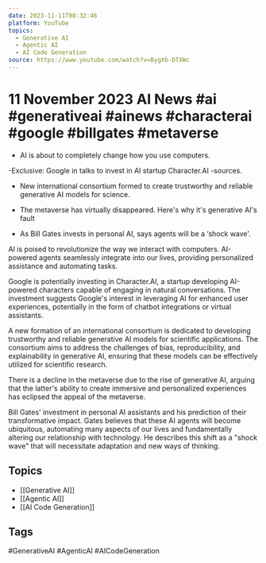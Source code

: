 ```yaml
---
date: 2023-11-11T08:32:46
platform: YouTube
topics:
  - Generative AI
  - Agentic AI
  - AI Code Generation
source: https://www.youtube.com/watch?v=BygXb-DTXWc
---
```

# 11 November 2023 AI News #ai #generativeai #ainews #characterai #google  #billgates #metaverse

- AI is about to completely change how you use computers.

-Exclusive: Google in talks to invest in AI startup Character.AI -sources.

- New international consortium formed to create trustworthy and reliable generative AI models for science.

- The metaverse has virtually disappeared. Here's why it's generative AI's fault

- As Bill Gates invests in personal AI, says agents will be a ‘shock wave’.

AI is poised to revolutionize the way we interact with computers. AI-powered agents seamlessly integrate into our lives, providing personalized assistance and automating tasks. 

Google is potentially investing in Character.AI, a startup developing AI-powered characters capable of engaging in natural conversations. The investment suggests Google's interest in leveraging AI for enhanced user experiences, potentially in the form of chatbot integrations or virtual assistants.

A new formation of an international consortium is dedicated to developing trustworthy and reliable generative AI models for scientific applications. The consortium aims to address the challenges of bias, reproducibility, and explainability in generative AI, ensuring that these models can be effectively utilized for scientific research.

There is a decline in the metaverse due to the rise of generative AI, arguing that the latter's ability to create immersive and personalized experiences has eclipsed the appeal of the metaverse. 

Bill Gates' investment in personal AI assistants and his prediction of their transformative impact. Gates believes that these AI agents will become ubiquitous, automating many aspects of our lives and fundamentally altering our relationship with technology. He describes this shift as a "shock wave" that will necessitate adaptation and new ways of thinking.

## Topics
- [[Generative AI]]
- [[Agentic AI]]
- [[AI Code Generation]]

## Tags
#GenerativeAI #AgenticAI #AICodeGeneration